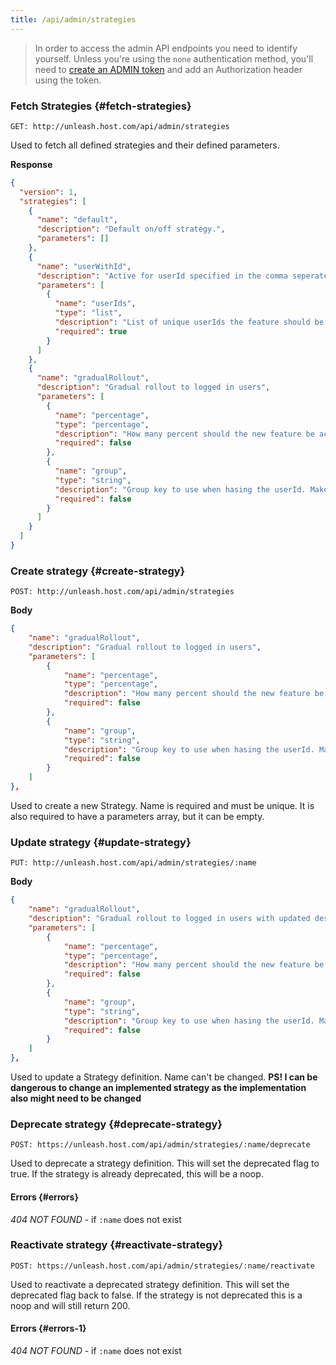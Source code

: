 ```yaml
---
title: /api/admin/strategies
---
```


> In order to access the admin API endpoints you need to identify yourself. Unless you're using the `none` authentication method, you'll need to [create an ADMIN token](/how-to/how-to-create-api-tokens) and add an Authorization header using the token.

### Fetch Strategies {#fetch-strategies}

`GET: http://unleash.host.com/api/admin/strategies`

Used to fetch all defined strategies and their defined parameters.

**Response**

```json
{
  "version": 1,
  "strategies": [
    {
      "name": "default",
      "description": "Default on/off strategy.",
      "parameters": []
    },
    {
      "name": "userWithId",
      "description": "Active for userId specified in the comma seperated 'userIds' parameter.",
      "parameters": [
        {
          "name": "userIds",
          "type": "list",
          "description": "List of unique userIds the feature should be active for.",
          "required": true
        }
      ]
    },
    {
      "name": "gradualRollout",
      "description": "Gradual rollout to logged in users",
      "parameters": [
        {
          "name": "percentage",
          "type": "percentage",
          "description": "How many percent should the new feature be active for.",
          "required": false
        },
        {
          "name": "group",
          "type": "string",
          "description": "Group key to use when hasing the userId. Makes sure that the same user get different value for different groups",
          "required": false
        }
      ]
    }
  ]
}
```

### Create strategy {#create-strategy}

`POST: http://unleash.host.com/api/admin/strategies`

**Body**

```json
{
    "name": "gradualRollout",
    "description": "Gradual rollout to logged in users",
    "parameters": [
        {
            "name": "percentage",
            "type": "percentage",
            "description": "How many percent should the new feature be active for.",
            "required": false
        },
        {
            "name": "group",
            "type": "string",
            "description": "Group key to use when hasing the userId. Makes sure that the same user get different value for different groups",
            "required": false
        }
    ]
},
```

Used to create a new Strategy. Name is required and must be unique. It is also required to have a parameters array, but it can be empty.

### Update strategy {#update-strategy}

`PUT: http://unleash.host.com/api/admin/strategies/:name`

**Body**

```json
{
    "name": "gradualRollout",
    "description": "Gradual rollout to logged in users with updated desc",
    "parameters": [
        {
            "name": "percentage",
            "type": "percentage",
            "description": "How many percent should the new feature be active for.",
            "required": false
        },
        {
            "name": "group",
            "type": "string",
            "description": "Group key to use when hasing the userId. Makes sure that the same user get different value for different groups",
            "required": false
        }
    ]
},
```

Used to update a Strategy definition. Name can't be changed. **PS! I can be dangerous to change an implemented strategy as the implementation also might need to be changed**

### Deprecate strategy {#deprecate-strategy}

`POST: https://unleash.host.com/api/admin/strategies/:name/deprecate`

Used to deprecate a strategy definition. This will set the deprecated flag to true. If the strategy is already deprecated, this will be a noop.

#### Errors {#errors}

_404 NOT FOUND_ - if `:name` does not exist

### Reactivate strategy {#reactivate-strategy}

`POST: https://unleash.host.com/api/admin/strategies/:name/reactivate`

Used to reactivate a deprecated strategy definition. This will set the deprecated flag back to false. If the strategy is not deprecated this is a noop and will still return 200.

#### Errors {#errors-1}

_404 NOT FOUND_ - if `:name` does not exist
